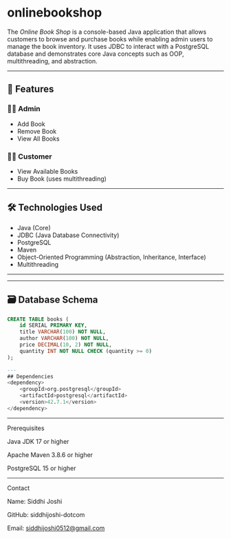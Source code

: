 # onlinebookshop
The *Online Book Shop* is a console-based Java application that allows customers to browse and purchase books while enabling admin users to manage the book inventory. It uses JDBC to interact with a PostgreSQL database and demonstrates core Java concepts such as OOP, multithreading, and abstraction.

---


## 🚀 Features

### 👨‍💼 Admin
- Add Book
- Remove Book
- View All Books

### 👩‍💻 Customer
- View Available Books
- Buy Book (uses multithreading)

---

## 🛠 Technologies Used

- Java (Core)
- JDBC (Java Database Connectivity)
- PostgreSQL
- Maven
- Object-Oriented Programming (Abstraction, Inheritance, Interface)
- Multithreading

---

---

## 🗃️ Database Schema

```sql
CREATE TABLE books (
    id SERIAL PRIMARY KEY,
    title VARCHAR(100) NOT NULL,
    author VARCHAR(100) NOT NULL,
    price DECIMAL(10, 2) NOT NULL,
    quantity INT NOT NULL CHECK (quantity >= 0)
);

---
## Dependencies
<dependency>
    <groupId>org.postgresql</groupId>
    <artifactId>postgresql</artifactId>
    <version>42.7.1</version>
</dependency>
```
---
Prerequisites

Java JDK 17 or higher

Apache Maven 3.8.6 or higher

PostgreSQL 15 or higher

---
Contact

Name: Siddhi Joshi

GitHub: siddhijoshi-dotcom

Email: siddhijoshi0512@gmail.com
